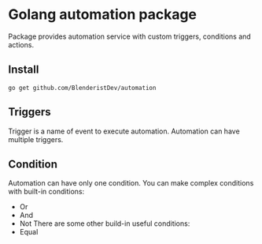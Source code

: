 # Golang automation package
Package provides automation service with custom triggers, conditions and actions.


## Install
````
go get github.com/BlenderistDev/automation
````
## Triggers
Trigger is a name of event to execute automation. Automation can have multiple triggers.
## Condition
Automation can have only one condition.
You can make complex conditions with built-in conditions:
* Or
* And
* Not
There are some other build-in useful conditions:
* Equal
